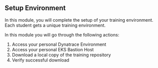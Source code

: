 ## Setup Environment

In this module, you will complete the setup of your training environment. Each student gets a unique training environment. 

In this module you will go through the following actions:

1. Access your personal Dynatrace Environment
1. Access your personal EKS Bastion Host
1. Download a local copy of the training repository
1. Verify successful download
